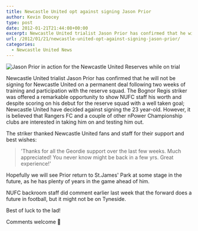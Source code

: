 ```yaml
---
title: Newcastle United opt against signing Jason Prior
author: Kevin Doocey
type: post
date: 2012-01-21T21:44:08+00:00
excerpt: Newcastle United trialist Jason Prior has confirmed that he will not be signing for Newcastle United on a permanent deal following two weeks of training and participation with the reserve..
url: /2012/01/21/newcastle-united-opt-against-signing-jason-prior/
categories:
  - Newcastle United News
---
```


![Jason Prior in action for the Newcastle United Reserves while on trial](https://www.tynetime.com/wp-content/uploads/2012/01/Jason-Prior-Newcastle-United.jpg "Jason-Prior-Newcastle-United")

Newcastle United trialist Jason Prior has confirmed that he will not be signing for Newcastle United on a permanent deal following two weeks of training and participation with the reserve squad. The Bognor Regis striker was offered a remarkable opportunity to show NUFC staff his worth and despite scoring on his debut for the reserve squad with a well taken goal; Newcastle  United have decided against signing the 23 year-old. However, it is believed that Rangers FC and a couple of other nPower Championship clubs are interested in taking him on and testing him out.

The striker thanked Newcastle United fans and staff for their support and best wishes:

> 'Thanks for all the Geordie support over the last few weeks. Much appreciated! You never know might be back in a few yrs. Great experience!'

Hopefully we will see Prior return to St.James' Park at some stage in the future, as he has plenty of years in the game ahead of him.

NUFC backroom staff did comment earlier last week that the forward does a future in football, but it might not be on Tyneside.

Best of luck to the lad!

Comments welcome 🙂
